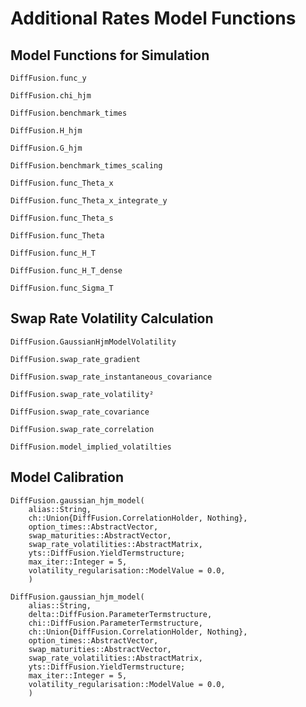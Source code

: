 # Additional Rates Model Functions

## Model Functions for Simulation

```@docs
DiffFusion.func_y
```

```@docs
DiffFusion.chi_hjm
```

```@docs
DiffFusion.benchmark_times
```

```@docs
DiffFusion.H_hjm
```

```@docs
DiffFusion.G_hjm
```

```@docs
DiffFusion.benchmark_times_scaling
```

```@docs
DiffFusion.func_Theta_x
```

```@docs
DiffFusion.func_Theta_x_integrate_y
```

```@docs
DiffFusion.func_Theta_s
```

```@docs
DiffFusion.func_Theta
```

```@docs
DiffFusion.func_H_T
```

```@docs
DiffFusion.func_H_T_dense
```

```@docs
DiffFusion.func_Sigma_T
```

## Swap Rate Volatility Calculation

```@docs
DiffFusion.GaussianHjmModelVolatility
```

```@docs
DiffFusion.swap_rate_gradient
```

```@docs
DiffFusion.swap_rate_instantaneous_covariance
```

```@docs
DiffFusion.swap_rate_volatility²
```

```@docs
DiffFusion.swap_rate_covariance
```

```@docs
DiffFusion.swap_rate_correlation
```

```@docs
DiffFusion.model_implied_volatilties
```

## Model Calibration

```@docs
DiffFusion.gaussian_hjm_model(
    alias::String,
    ch::Union{DiffFusion.CorrelationHolder, Nothing},
    option_times::AbstractVector,
    swap_maturities::AbstractVector,
    swap_rate_volatilities::AbstractMatrix,
    yts::DiffFusion.YieldTermstructure;
    max_iter::Integer = 5,
    volatility_regularisation::ModelValue = 0.0,
    )
```

```@docs
DiffFusion.gaussian_hjm_model(
    alias::String,
    delta::DiffFusion.ParameterTermstructure,
    chi::DiffFusion.ParameterTermstructure,
    ch::Union{DiffFusion.CorrelationHolder, Nothing},
    option_times::AbstractVector,
    swap_maturities::AbstractVector,
    swap_rate_volatilities::AbstractMatrix,
    yts::DiffFusion.YieldTermstructure;
    max_iter::Integer = 5,
    volatility_regularisation::ModelValue = 0.0,
    )
```

